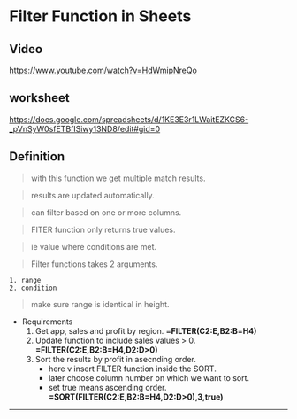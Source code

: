 # Filter Function in Sheets

## Video

https://www.youtube.com/watch?v=HdWmipNreQo

## worksheet

https://docs.google.com/spreadsheets/d/1KE3E3r1LWaitEZKCS6-_pVnSyW0sfETBfISiwy13ND8/edit#gid=0

## Definition

> with this function we get multiple match results.

> results are updated automatically.

> can filter based on one or more columns.

> FITER function only returns true values.

> ie value where conditions are met.

> Filter functions takes 2 arguments.

    1. range
    2. condition

> make sure range is identical in height.

- Requirements
  1. Get app, sales and profit by region.
     **=FILTER(C2:E,B2:B=H4)**
  2. Update function to include sales values > 0.
     **=FILTER(C2:E,B2:B=H4,D2:D>0)**
  3. Sort the results by profit in asecnding order.
     - here v insert FILTER function inside the SORT.
     - later choose column number on which we want to sort.
     - set true means ascending order.
       **=SORT(FILTER(C2:E,B2:B=H4,D2:D>0),3,true)**

---
